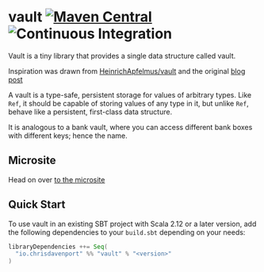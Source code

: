 # vault [![Maven Central](https://maven-badges.herokuapp.com/maven-central/org.typelevel/vault_2.12/badge.svg)](https://maven-badges.herokuapp.com/maven-central/org.typelevel/vault_2.12) ![Continuous Integration](https://github.com/typelevel/vault/workflows/Continuous%20Integration/badge.svg)

Vault is a tiny library that provides a single data structure called vault.

Inspiration was drawn from [HeinrichApfelmus/vault](https://github.com/HeinrichApfelmus/vault) and the original [blog post](https://apfelmus.nfshost.com/blog/2011/09/04-vault.html)

A vault is a type-safe, persistent storage for values of arbitrary types. Like `Ref`, it should be capable of storing values of any type in it, but unlike `Ref`, behave like a persistent, first-class data structure.

It is analogous to a bank vault, where you can access different bank boxes with different keys; hence the name.

## Microsite

Head on over [to the microsite](https://typelevel.org/vault/)

## Quick Start

To use vault in an existing SBT project with Scala 2.12 or a later version, add the following dependencies to your
`build.sbt` depending on your needs:

```scala
libraryDependencies ++= Seq(
  "io.chrisdavenport" %% "vault" % "<version>"
)
```
